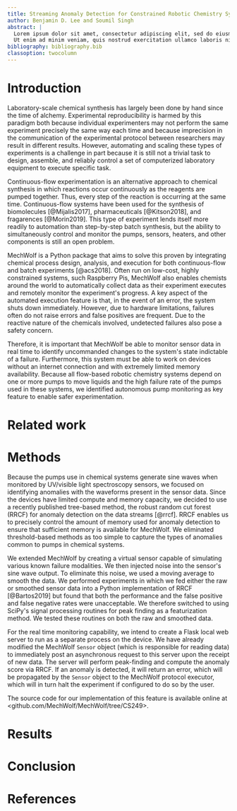 ```yaml
---
title: Streaming Anomaly Detection for Constrained Robotic Chemistry Systems
author: Benjamin D. Lee and Soumil Singh
abstract: |
  Lorem ipsum dolor sit amet, consectetur adipiscing elit, sed do eiusmod tempor incididunt ut labore et dolore magna aliqua. 
  Ut enim ad minim veniam, quis nostrud exercitation ullamco laboris nisi ut aliquip ex ea commodo consequat.
bibliography: bibliography.bib
classoption: twocolumn
---
```


# Introduction

Laboratory-scale chemical synthesis has largely been done by hand since the time of alchemy.
Experimental reproducibility is harmed by this paradigm both because individual experimenters may not perform the same experiment precisely the same way each time and because imprecision in the communication of the experimental protocol between researchers may result in different results.
However, automating and scaling these types of experiments is a challenge in part because it is still not a trivial task to design, assemble, and reliably control a set of computerized laboratory equipment to execute specific task.

Continuous-flow experimentation is an alternative approach to chemical synthesis in which reactions occur continuously as the reagents are pumped together.
Thus, every step of the reaction is occurring at the same time.
Continuous-flow systems have been used for the synthesis of biomolecules [@Mijalis2017], pharmaceuticals [@Kitson2018], and fragarences [@Morin2019].
This type of experiment lends itself more readily to automation than step-by-step batch synthesis, but the ability to simultaneously control and monitor the pumps, sensors, heaters, and other components is still an open problem.

MechWolf is a Python package that aims to solve this proven by integrating chemical process design, analysis, and execution for both continuous-flow and batch experiments [@acs2018].
Often run on low-cost, highly constrained systems, such Raspberry Pis, MechWolf also enables chemists around the world to automatically collect data as their experiment executes and remotely monitor the experiment's progress.
A key aspect of the automated execution feature is that, in the event of an error, the system shuts down immediately.
However, due to hardware limitations, failures often do not raise errors and false positives are frequent.
Due to the reactive nature of the chemicals involved, undetected failures also pose a safety concern.

Therefore, it is important that MechWolf be able to monitor sensor data in real time to identify uncommanded changes to the system's state indictable of a failure.
Furthermore, this system must be able to work on devices without an internet connection and with extremely limited memory availability.
Because all flow-based robotic chemistry systems depend on one or more pumps to move liquids and the high failure rate of the pumps used in these systems, we identified autonomous pump monitoring as key feature to enable safer experimentation.

# Related work

# Methods

Because the pumps use in chemical systems generate sine waves when monitored by UV/visible light spectroscopy sensors, we focused on identifying anomalies with the waveforms present in the sensor data.
Since the devices have limited compute and memory capacity, we decided to use a recently published tree-based method, the robust random cut forest (RRCF) for anomaly detection on the data streams [@rrcf].
RRCF enables us to precisely control the amount of memory used for anomaly detection to ensure that sufficient memory is available for MechWolf.
We eliminated threshold-based methods as too simple to capture the types of anomalies common to pumps in chemical systems.

We extended MechWolf by creating a virtual sensor capable of simulating various known failure modalities.
We then injected noise into the sensor's sine wave output.
To eliminate this noise, we used a moving average to smooth the data.
We performed experiments in which we fed either the raw or smoothed sensor data into a Python implementation of RRCF [@Bartos2019] but found that both the performance and the false positive and false negative rates were unacceptable.
We therefore switched to using SciPy's signal processing routines for peak finding as a featurization method.
We tested these routines on both the raw and smoothed data.

For the real time monitoring capability, we intend to create a Flask local web server to run as a separate process on the device.
We have already modified the MechWolf `Sensor` object (which is responsible for reading data) to immediately post an asynchronous request to this server upon the receipt of new data.
The server will perform peak-finding and compute the anomaly score via RRCF.
If an anomaly is detected, it will return an error, which will be propagated by the `Sensor` object to the MechWolf protocol executor, which will in turn halt the experiment if configured to do so by the user.

The source code for our implementation of this feature is available online at <github.com/MechWolf/MechWolf/tree/CS249>.

# Results

# Conclusion

 <!-- leave this at the bottom because it writes the references at the end-->

# References
